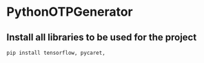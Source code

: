 # PythonOTPGenerator



## Install all libraries to be used for the project

` pip install tensorflow, pycaret, `
